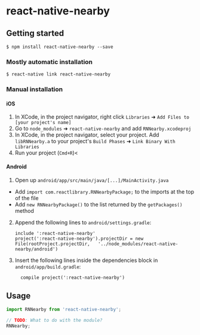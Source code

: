 
# react-native-nearby

## Getting started

`$ npm install react-native-nearby --save`

### Mostly automatic installation

`$ react-native link react-native-nearby`

### Manual installation


#### iOS

1. In XCode, in the project navigator, right click `Libraries` ➜ `Add Files to [your project's name]`
2. Go to `node_modules` ➜ `react-native-nearby` and add `RNNearby.xcodeproj`
3. In XCode, in the project navigator, select your project. Add `libRNNearby.a` to your project's `Build Phases` ➜ `Link Binary With Libraries`
4. Run your project (`Cmd+R`)<

#### Android

1. Open up `android/app/src/main/java/[...]/MainActivity.java`
  - Add `import com.reactlibrary.RNNearbyPackage;` to the imports at the top of the file
  - Add `new RNNearbyPackage()` to the list returned by the `getPackages()` method
2. Append the following lines to `android/settings.gradle`:
  	```
  	include ':react-native-nearby'
  	project(':react-native-nearby').projectDir = new File(rootProject.projectDir, 	'../node_modules/react-native-nearby/android')
  	```
3. Insert the following lines inside the dependencies block in `android/app/build.gradle`:
  	```
      compile project(':react-native-nearby')
  	```


## Usage
```javascript
import RNNearby from 'react-native-nearby';

// TODO: What to do with the module?
RNNearby;
```
  